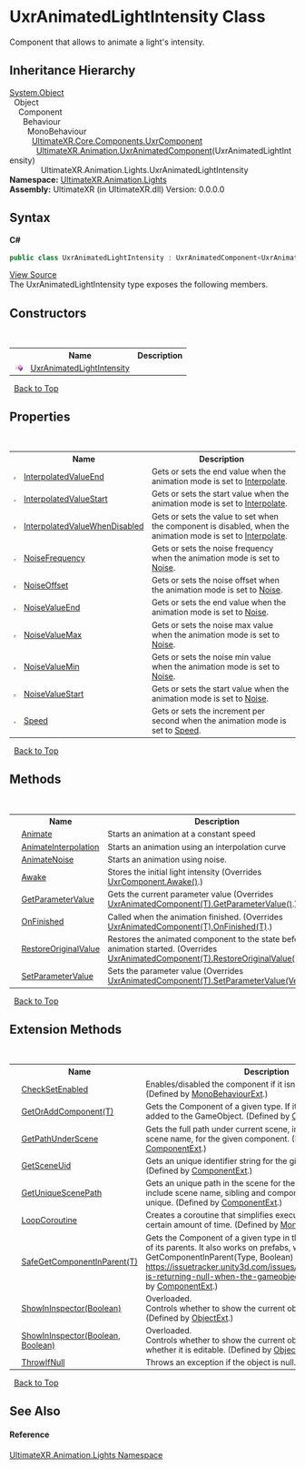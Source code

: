 # UxrAnimatedLightIntensity Class
 

Component that allows to animate a light's intensity.


## Inheritance Hierarchy
<a href="https://docs.microsoft.com/dotnet/api/system.object" target="_blank" rel="noopener noreferrer">System.Object</a><br />&nbsp;&nbsp;Object<br />&nbsp;&nbsp;&nbsp;&nbsp;Component<br />&nbsp;&nbsp;&nbsp;&nbsp;&nbsp;&nbsp;Behaviour<br />&nbsp;&nbsp;&nbsp;&nbsp;&nbsp;&nbsp;&nbsp;&nbsp;MonoBehaviour<br />&nbsp;&nbsp;&nbsp;&nbsp;&nbsp;&nbsp;&nbsp;&nbsp;&nbsp;&nbsp;<a href="T_UltimateXR_Core_Components_UxrComponent">UltimateXR.Core.Components.UxrComponent</a><br />&nbsp;&nbsp;&nbsp;&nbsp;&nbsp;&nbsp;&nbsp;&nbsp;&nbsp;&nbsp;&nbsp;&nbsp;<a href="T_UltimateXR_Animation_UxrAnimatedComponent_1">UltimateXR.Animation.UxrAnimatedComponent</a>(UxrAnimatedLightIntensity)<br />&nbsp;&nbsp;&nbsp;&nbsp;&nbsp;&nbsp;&nbsp;&nbsp;&nbsp;&nbsp;&nbsp;&nbsp;&nbsp;&nbsp;UltimateXR.Animation.Lights.UxrAnimatedLightIntensity<br />
**Namespace:**&nbsp;<a href="N_UltimateXR_Animation_Lights">UltimateXR.Animation.Lights</a><br />**Assembly:**&nbsp;UltimateXR (in UltimateXR.dll) Version: 0.0.0.0

## Syntax

**C#**<br />
``` C#
public class UxrAnimatedLightIntensity : UxrAnimatedComponent<UxrAnimatedLightIntensity>
```

<a href="UltimateXR/Scripts/Animation/Lights/UxrAnimatedLightIntensity.cs" rel="noopener noreferrer" title="View the source code">View Source</a><br />
The UxrAnimatedLightIntensity type exposes the following members.


## Constructors
&nbsp;<table><tr><th></th><th>Name</th><th>Description</th></tr><tr><td>![Public method](media/pubmethod.gif "Public method")</td><td><a href="M_UltimateXR_Animation_Lights_UxrAnimatedLightIntensity__ctor">UxrAnimatedLightIntensity</a></td><td /></tr></table>&nbsp;
<a href="#uxranimatedlightintensity-class">Back to Top</a>

## Properties
&nbsp;<table><tr><th></th><th>Name</th><th>Description</th></tr><tr><td>![Public property](media/pubproperty.gif "Public property")</td><td><a href="P_UltimateXR_Animation_Lights_UxrAnimatedLightIntensity_InterpolatedValueEnd">InterpolatedValueEnd</a></td><td>
Gets or sets the end value when the animation mode is set to <a href="T_UltimateXR_Animation_UxrAnimationMode">Interpolate</a>.</td></tr><tr><td>![Public property](media/pubproperty.gif "Public property")</td><td><a href="P_UltimateXR_Animation_Lights_UxrAnimatedLightIntensity_InterpolatedValueStart">InterpolatedValueStart</a></td><td>
Gets or sets the start value when the animation mode is set to <a href="T_UltimateXR_Animation_UxrAnimationMode">Interpolate</a>.</td></tr><tr><td>![Public property](media/pubproperty.gif "Public property")</td><td><a href="P_UltimateXR_Animation_Lights_UxrAnimatedLightIntensity_InterpolatedValueWhenDisabled">InterpolatedValueWhenDisabled</a></td><td>
Gets or sets the value to set when the component is disabled, when the animation mode is set to <a href="T_UltimateXR_Animation_UxrAnimationMode">Interpolate</a>.</td></tr><tr><td>![Public property](media/pubproperty.gif "Public property")</td><td><a href="P_UltimateXR_Animation_Lights_UxrAnimatedLightIntensity_NoiseFrequency">NoiseFrequency</a></td><td>
Gets or sets the noise frequency when the animation mode is set to <a href="T_UltimateXR_Animation_UxrAnimationMode">Noise</a>.</td></tr><tr><td>![Public property](media/pubproperty.gif "Public property")</td><td><a href="P_UltimateXR_Animation_Lights_UxrAnimatedLightIntensity_NoiseOffset">NoiseOffset</a></td><td>
Gets or sets the noise offset when the animation mode is set to <a href="T_UltimateXR_Animation_UxrAnimationMode">Noise</a>.</td></tr><tr><td>![Public property](media/pubproperty.gif "Public property")</td><td><a href="P_UltimateXR_Animation_Lights_UxrAnimatedLightIntensity_NoiseValueEnd">NoiseValueEnd</a></td><td>
Gets or sets the end value when the animation mode is set to <a href="T_UltimateXR_Animation_UxrAnimationMode">Noise</a>.</td></tr><tr><td>![Public property](media/pubproperty.gif "Public property")</td><td><a href="P_UltimateXR_Animation_Lights_UxrAnimatedLightIntensity_NoiseValueMax">NoiseValueMax</a></td><td>
Gets or sets the noise max value when the animation mode is set to <a href="T_UltimateXR_Animation_UxrAnimationMode">Noise</a>.</td></tr><tr><td>![Public property](media/pubproperty.gif "Public property")</td><td><a href="P_UltimateXR_Animation_Lights_UxrAnimatedLightIntensity_NoiseValueMin">NoiseValueMin</a></td><td>
Gets or sets the noise min value when the animation mode is set to <a href="T_UltimateXR_Animation_UxrAnimationMode">Noise</a>.</td></tr><tr><td>![Public property](media/pubproperty.gif "Public property")</td><td><a href="P_UltimateXR_Animation_Lights_UxrAnimatedLightIntensity_NoiseValueStart">NoiseValueStart</a></td><td>
Gets or sets the start value when the animation mode is set to <a href="T_UltimateXR_Animation_UxrAnimationMode">Noise</a>.</td></tr><tr><td>![Public property](media/pubproperty.gif "Public property")</td><td><a href="P_UltimateXR_Animation_Lights_UxrAnimatedLightIntensity_Speed">Speed</a></td><td>
Gets or sets the increment per second when the animation mode is set to <a href="T_UltimateXR_Animation_UxrAnimationMode">Speed</a>.</td></tr></table>&nbsp;
<a href="#uxranimatedlightintensity-class">Back to Top</a>

## Methods
&nbsp;<table><tr><th></th><th>Name</th><th>Description</th></tr><tr><td>![Public method](media/pubmethod.gif "Public method")![Static member](media/static.gif "Static member")</td><td><a href="M_UltimateXR_Animation_Lights_UxrAnimatedLightIntensity_Animate">Animate</a></td><td>
Starts an animation at a constant speed</td></tr><tr><td>![Public method](media/pubmethod.gif "Public method")![Static member](media/static.gif "Static member")</td><td><a href="M_UltimateXR_Animation_Lights_UxrAnimatedLightIntensity_AnimateInterpolation">AnimateInterpolation</a></td><td>
Starts an animation using an interpolation curve</td></tr><tr><td>![Public method](media/pubmethod.gif "Public method")![Static member](media/static.gif "Static member")</td><td><a href="M_UltimateXR_Animation_Lights_UxrAnimatedLightIntensity_AnimateNoise">AnimateNoise</a></td><td>
Starts an animation using noise.</td></tr><tr><td>![Protected method](media/protmethod.gif "Protected method")</td><td><a href="M_UltimateXR_Animation_Lights_UxrAnimatedLightIntensity_Awake">Awake</a></td><td>
Stores the initial light intensity
 (Overrides <a href="M_UltimateXR_Core_Components_UxrComponent_Awake">UxrComponent.Awake()</a>.)</td></tr><tr><td>![Protected method](media/protmethod.gif "Protected method")</td><td><a href="M_UltimateXR_Animation_Lights_UxrAnimatedLightIntensity_GetParameterValue">GetParameterValue</a></td><td>
Gets the current parameter value
 (Overrides <a href="M_UltimateXR_Animation_UxrAnimatedComponent_1_GetParameterValue">UxrAnimatedComponent(T).GetParameterValue()</a>.)</td></tr><tr><td>![Protected method](media/protmethod.gif "Protected method")</td><td><a href="M_UltimateXR_Animation_Lights_UxrAnimatedLightIntensity_OnFinished">OnFinished</a></td><td>
Called when the animation finished.
 (Overrides <a href="M_UltimateXR_Animation_UxrAnimatedComponent_1_OnFinished">UxrAnimatedComponent(T).OnFinished(T)</a>.)</td></tr><tr><td>![Protected method](media/protmethod.gif "Protected method")</td><td><a href="M_UltimateXR_Animation_Lights_UxrAnimatedLightIntensity_RestoreOriginalValue">RestoreOriginalValue</a></td><td>
Restores the animated component to the state before the animation started.
 (Overrides <a href="M_UltimateXR_Animation_UxrAnimatedComponent_1_RestoreOriginalValue">UxrAnimatedComponent(T).RestoreOriginalValue()</a>.)</td></tr><tr><td>![Protected method](media/protmethod.gif "Protected method")</td><td><a href="M_UltimateXR_Animation_Lights_UxrAnimatedLightIntensity_SetParameterValue">SetParameterValue</a></td><td>
Sets the parameter value
 (Overrides <a href="M_UltimateXR_Animation_UxrAnimatedComponent_1_SetParameterValue">UxrAnimatedComponent(T).SetParameterValue(Vector4)</a>.)</td></tr></table>&nbsp;
<a href="#uxranimatedlightintensity-class">Back to Top</a>

## Extension Methods
&nbsp;<table><tr><th></th><th>Name</th><th>Description</th></tr><tr><td>![Public Extension Method](media/pubextension.gif "Public Extension Method")</td><td><a href="M_UltimateXR_Extensions_Unity_MonoBehaviourExt_CheckSetEnabled">CheckSetEnabled</a></td><td>
Enables/disabled the component if it isn't enabled already.
 (Defined by <a href="T_UltimateXR_Extensions_Unity_MonoBehaviourExt">MonoBehaviourExt</a>.)</td></tr><tr><td>![Public Extension Method](media/pubextension.gif "Public Extension Method")</td><td><a href="M_UltimateXR_Extensions_Unity_ComponentExt_GetOrAddComponent__1">GetOrAddComponent(T)</a></td><td>
Gets the Component of a given type. If it doesn't exist, it is added to the GameObject.
 (Defined by <a href="T_UltimateXR_Extensions_Unity_ComponentExt">ComponentExt</a>.)</td></tr><tr><td>![Public Extension Method](media/pubextension.gif "Public Extension Method")</td><td><a href="M_UltimateXR_Extensions_Unity_ComponentExt_GetPathUnderScene">GetPathUnderScene</a></td><td>
Gets the full path under current scene, including all parents, but scene name, for the given component.
 (Defined by <a href="T_UltimateXR_Extensions_Unity_ComponentExt">ComponentExt</a>.)</td></tr><tr><td>![Public Extension Method](media/pubextension.gif "Public Extension Method")</td><td><a href="M_UltimateXR_Extensions_Unity_ComponentExt_GetSceneUid">GetSceneUid</a></td><td>
Gets an unique identifier string for the given component.
 (Defined by <a href="T_UltimateXR_Extensions_Unity_ComponentExt">ComponentExt</a>.)</td></tr><tr><td>![Public Extension Method](media/pubextension.gif "Public Extension Method")</td><td><a href="M_UltimateXR_Extensions_Unity_ComponentExt_GetUniqueScenePath">GetUniqueScenePath</a></td><td>
Gets an unique path in the scene for the given component. It will include scene name, sibling and component indices to make it unique.
 (Defined by <a href="T_UltimateXR_Extensions_Unity_ComponentExt">ComponentExt</a>.)</td></tr><tr><td>![Public Extension Method](media/pubextension.gif "Public Extension Method")</td><td><a href="M_UltimateXR_Extensions_Unity_MonoBehaviourExt_LoopCoroutine">LoopCoroutine</a></td><td>
Creates a coroutine that simplifies executing a loop during a certain amount of time.
 (Defined by <a href="T_UltimateXR_Extensions_Unity_MonoBehaviourExt">MonoBehaviourExt</a>.)</td></tr><tr><td>![Public Extension Method](media/pubextension.gif "Public Extension Method")</td><td><a href="M_UltimateXR_Extensions_Unity_ComponentExt_SafeGetComponentInParent__1">SafeGetComponentInParent(T)</a></td><td>
Gets the Component of a given type in the GameObject or any of its parents. It also works on prefabs, where regular GetComponentInParent(Type, Boolean) will not work: https://issuetracker.unity3d.com/issues/getcomponentinparent-is-returning-null-when-the-gameobject-is-a-prefab
 (Defined by <a href="T_UltimateXR_Extensions_Unity_ComponentExt">ComponentExt</a>.)</td></tr><tr><td>![Public Extension Method](media/pubextension.gif "Public Extension Method")</td><td><a href="M_UltimateXR_Extensions_Unity_ObjectExt_ShowInInspector">ShowInInspector(Boolean)</a></td><td>Overloaded.  
Controls whether to show the current object in the inspector.
 (Defined by <a href="T_UltimateXR_Extensions_Unity_ObjectExt">ObjectExt</a>.)</td></tr><tr><td>![Public Extension Method](media/pubextension.gif "Public Extension Method")</td><td><a href="M_UltimateXR_Extensions_Unity_ObjectExt_ShowInInspector_1">ShowInInspector(Boolean, Boolean)</a></td><td>Overloaded.  
Controls whether to show the current object in the inspector and whether it is editable.
 (Defined by <a href="T_UltimateXR_Extensions_Unity_ObjectExt">ObjectExt</a>.)</td></tr><tr><td>![Public Extension Method](media/pubextension.gif "Public Extension Method")</td><td><a href="M_UltimateXR_Extensions_System_ObjectExt_ThrowIfNull">ThrowIfNull</a></td><td>
Throws an exception if the object is null.
 (Defined by <a href="T_UltimateXR_Extensions_System_ObjectExt">ObjectExt</a>.)</td></tr></table>&nbsp;
<a href="#uxranimatedlightintensity-class">Back to Top</a>

## See Also


#### Reference
<a href="N_UltimateXR_Animation_Lights">UltimateXR.Animation.Lights Namespace</a><br />